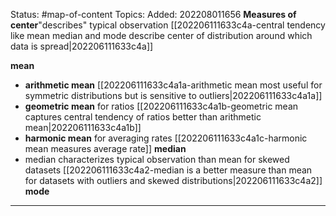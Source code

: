 Status: #map-of-content 
Topics:
Added: 202208011656
**Measures of center**"describes" typical observation [[202206111633c4a-central tendency like mean median and mode describe center of distribution around which data is spread|202206111633c4a]]

**mean**
- **arithmetic mean** [[202206111633c4a1a-arithmetic mean most useful for symmetric distributions but is sensitive to outliers|202206111633c4a1a]]
- **geometric mean** for ratios [[202206111633c4a1b-geometric mean captures central tendency of ratios better than arithmetic mean|202206111633c4a1b]]
- **harmonic mean** for averaging rates [[202206111633c4a1c-harmonic mean measures average rate]]
**median**
- median characterizes typical observation than mean for skewed datasets [[202206111633c4a2-median is a better measure than mean for datasets with outliers and skewed distributions|202206111633c4a2]]
**mode**



___